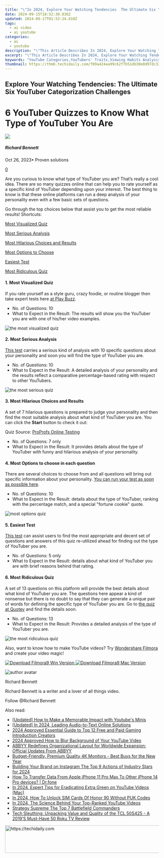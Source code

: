 ```yaml
---
title: "\"In 2024, Explore Your Watching Tendencies  The Ultimate Six YouTuber Categorization Challenges\""
date: 2024-09-15T18:52:30.036Z
updated: 2024-09-17T01:53:24.610Z
tags:
  - ai video
  - ai youtube
categories:
  - ai
  - youtube
description: "\"This Article Describes In 2024, Explore Your Watching Tendencies: The Ultimate Six YouTuber Categorization Challenges\""
excerpt: "\"This Article Describes In 2024, Explore Your Watching Tendencies: The Ultimate Six YouTuber Categorization Challenges\""
keywords: "YouTube Categories,YouTubers' Traits,Viewing Habits Analysis,Video Content Classification,Streamer Tendency Insight,Media Consumption Patterns,Creator Demographics Study"
thumbnail: https://thmb.techidaily.com/f09a424aa99c62f7b51db30e0d97dc33c8611de88afaf819d747680f631cd289.jpg
---
```


## Explore Your Watching Tendencies: The Ultimate Six YouTuber Categorization Challenges

# 6 YouTuber Quizzes to Know What Type of YouTuber You Are

![](https://images.wondershare.com/filmora/article-images/richard-bennett.jpg)

##### Richard Bennett

 Oct 26, 2023• Proven solutions

[0](#commentsBoxSeoTemplate)

Are you curious to know what type of YouTuber you are? That’s really a cool idea. There are so many quizzes online that can help you to rate yourself as a specific kind of YouTuber depending upon your interest. The best thing to know is that these online platforms can run a deep analysis of your personality even with a few basic sets of questions.

Go through the top choices below that assist you to get the most reliable results! Shortcuts:

[Most Visualized Quiz](#p1)

[Most Serious Analysis](#p2)

[Most Hilarious Choices and Results](#p3)

[Most Options to Choose](#p4)

[Easiest Test](#p5)

[Most Ridiculous Quiz](#p6)

#### 1. Most Visualized Quiz

If you rate yourself as a style guru, crazy foodie, or routine blogger then take expert tests here [at Play Buzz](https://www.playbuzz.com/popbuzz/which-youtuber-are-you).

* No. of Questions: 10
* What to Expect in the Result: The results will show you the YouTuber you are with one of his/her video examples.

![the most visualized quiz](https://images.wondershare.com/filmora/article-images/visualized-quiz1.png)

#### 2. Most Serious Analysis

[This test](http://www.allthetests.com/quiz31/quiz/1402854536/Which-YouTuber-are-you) carries a serious kind of analysis with 10 specific questions about your personality and soon you will find the type of YouTuber you are.

* No. of Questions: 10
* What to Expect in the Result: A detailed analysis of your personality and the results reflect a comparative percentage-based rating with respect to other YouTubers.

![the most serious quiz](https://images.wondershare.com/filmora/article-images/most-serious-quiz2.png)

#### 3. Most Hilarious Choices and Results

A set of 7 hilarious questions is prepared to judge your personality and then find the most suitable analysis about what kind of YouTuber you are. You can click the **Start** button to check it out:

Quiz Source: [ProProfs Online Testing](https://www.proprofs.com/quiz-school/)

* No. of Questions: 7 only
* What to Expect in the Result: It provides details about the type of YouTuber with funny and hilarious analysis of your personality.

#### 4. Most Options to choose in each question

There are several choices to choose from and all questions will bring out specific information about your personality. [You can run your test as soon as possible here](https://www.doquizzes.com/Q21PPM).

* No. of Questions: 10
* What to Expect in the Result: details about the type of YouTuber, ranking with the percentage match, and a special "fortune cookie" quote.

![most options quiz](https://images.wondershare.com/filmora/article-images/fortune-cookie3.png)

#### 5. Easiest Test

[This test](https://uquiz.com/Result/89WLWx/5878231?embed=False) can assist users to find the most appropriate and decent set of questions and answers of this quiz re-utilized ahead for finding out the type of YouTuber you are.

* No. of Questions: 5 only
* What to Expect in the Result: details about what kind of YouTuber you are with brief reasons behind that rating.

#### 6. Most Ridiculous Quiz

A set of 13 questions on this platform will provide the best details about what kind of YouTuber you are. The questions here appear a kind of nonsense but there is no doubt to say that they can generate a unique pair of words for defining the specific type of YouTuber you are. Go to [the quiz at Quotev](https://www.quotev.com/quiz/9661348/Which-YouTuber-that-I-watch-are-you-like) and find the details soon.

* No. of Questions: 13
* What to Expect in the Result: Provides a detailed analysis of the type of YouTuber you are.

![the most ridiculous quiz](https://images.wondershare.com/filmora/article-images/the-most-ridiculous-quiz4.png)

 Also, want to know how to make YouTube videos? Try [Wondershare Filmora](https://tools.techidaily.com/wondershare/filmora/download/) and create your video magic!

[![Download Filmora9 Win Version](https://images.wondershare.com/filmora/guide/download-btn-win.jpg) ](https://tools.techidaily.com/wondershare/filmora/download/) [![Download Filmora9 Mac Version](https://images.wondershare.com/filmora/guide/download-btn-mac.jpg) ](https://tools.techidaily.com/wondershare/filmora/download/)

![author avatar](https://images.wondershare.com/filmora/article-images/richard-bennett.jpg)

Richard Bennett

Richard Bennett is a writer and a lover of all things video.

Follow @Richard Bennett

<ins class="adsbygoogle"
     style="display:block"
     data-ad-format="autorelaxed"
     data-ad-client="ca-pub-7571918770474297"
     data-ad-slot="1223367746"></ins>

<ins class="adsbygoogle"
     style="display:block"
     data-ad-client="ca-pub-7571918770474297"
     data-ad-slot="8358498916"
     data-ad-format="auto"
     data-full-width-responsive="true"></ins>

<span class="atpl-alsoreadstyle">Also read:</span>
<div><ul>
<li><a href="https://youtube-sure.techidaily.com/ed-how-to-make-a-memorable-impact-with-youtubes-minis/"><u>[Updated] How to Make a Memorable Impact with Youtube's Minis</u></a></li>
<li><a href="https://youtube-sure.techidaily.com/ed-in-2024-leading-audio-to-text-online-solutions/"><u>[Updated] In 2024, Leading Audio-to-Text Online Solutions</u></a></li>
<li><a href="https://youtube-sure.techidaily.com/approved-essential-guide-to-top-12-free-and-paid-gaming-introduction-creators/"><u>2024 Approved Essential Guide to Top 12 Free and Paid Gaming Introduction Creators</u></a></li>
<li><a href="https://youtube-webster.techidaily.com/approved-how-to-blur-background-of-your-youtube-video/"><u>2024 Approved How to Blur Background of Your YouTube Video</u></a></li>
<li><a href="https://vp-tips.techidaily.com/abbyy-redefines-organizational-layout-for-worldwide-expansion-official-updates-from-abbyy/"><u>ABBYY Redefines Organizational Layout for Worldwide Expansion: Official Updates From ABBYY</u></a></li>
<li><a href="https://hardware-tips.techidaily.com/budget-friendly-premium-quality-4k-monitors-best-buys-for-the-new-year/"><u>Budget-Friendly, Premium Quality 4K Monitors - Best Buys for the New Year</u></a></li>
<li><a href="https://article-posts.techidaily.com/building-your-brand-on-instagram-the-top-9-actions-of-industry-stars-for-2024/"><u>Building Your Brand on Instagram The Top 9 Actions of Industry Stars for 2024</u></a></li>
<li><a href="https://techidaily.com/how-to-transfer-data-from-apple-iphone-11-pro-max-to-other-iphone-14-pro-devices-drfone-by-drfone-transfer-data-from-ios-transfer-data-from-ios/"><u>How To Transfer Data From Apple iPhone 11 Pro Max To Other iPhone 14 Pro devices? | Dr.fone</u></a></li>
<li><a href="https://youtube-sure.techidaily.com/24-expert-tips-for-eradicating-extra-green-on-youtube-videos-mac/"><u>In 2024, Expert Tips for Eradicating Extra Green on YouTube Videos (Mac)</u></a></li>
<li><a href="https://sim-unlock.techidaily.com/in-2024-how-to-unlock-sim-cards-of-honor-90-without-puk-codes-by-drfone-android/"><u>In 2024, How To Unlock SIM Cards Of Honor 90 Without PUK Codes</u></a></li>
<li><a href="https://youtube-help.techidaily.com/in-2024-the-science-behind-your-top-ranked-youtube-videos/"><u>In 2024, The Science Behind Your Top-Ranked YouTube Videos</u></a></li>
<li><a href="https://desktop-recording.techidaily.com/strategy-supreme-the-top-7-battlefield-commanders/"><u>Strategy Supreme The Top 7 Battlefield Commanders</u></a></li>
<li><a href="https://buynow-tips.techidaily.com/tech-sleuthing-unpacking-value-and-quality-of-the-tcl-50s425-a-2019s-must-have-50-roku-tv-review/"><u>Tech Sleuthing: Unpacking Value and Quality of the TCL 50S425 - A 2019’S Must-Have 50 Roku TV Review</u></a></li>
</ul></div>

<!-- affiliate ads begin -->
<a href="https://ephamedtechinc.pxf.io/c/5597632/2137201/26400" target="_top" id="2137201">
  <img src="//a.impactradius-go.com/display-ad/26400-2137201" border="0" alt="https://techidaily.com" width="728" height="90"/>
</a>
<img height="0" width="0" src="https://ephamedtechinc.pxf.io/i/5597632/2137201/26400" style="position:absolute;visibility:hidden;" border="0" />
<!-- affiliate ads end -->

